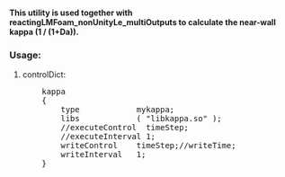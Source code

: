 
<h4>This utility is used together with reactingLMFoam_nonUnityLe_multiOutputs to calculate the near-wall kappa (1 / (1+Da)).</h4>

<h3>Usage:</h5>

<ol>

<li>controlDict:</li>
<pre>
    kappa
    {
        type            mykappa;
        libs            ( "libkappa.so" );
        //executeControl  timeStep;
        //executeInterval 1;
        writeControl    timeStep;//writeTime;
        writeInterval   1;
    }
</pre>

</ol>
